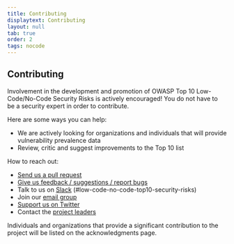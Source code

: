 ```yaml
---
title: Contributing
displaytext: Contributing
layout: null
tab: true
order: 2
tags: nocode
---
```


## Contributing

Involvement in the development and promotion of OWASP Top 10 Low-Code/No-Code Security Risks is actively encouraged!
You do not have to be a security expert in order to contribute. 

Here are some ways you can help:

- We are actively looking for organizations and individuals that will provide vulnerability prevalence data
- Review, critic and suggest improvements to the Top 10 list 

How to reach out:

- [Send us a pull request](https://github.com/OWASP/www-project-top-10-low-code-no-code-security-risks/pulls)
- [Give us feedback / suggestions / report bugs](https://github.com/OWASP/www-project-top-10-low-code-no-code-security-risks/issues)
- Talk to us on [Slack](https://owasp.slack.com/archives/C02C6RU6G10) (#low-code-no-code-top10-security-risks)
- Join our [email group](https://groups.google.com/g/owasp-no-code-low-code)
- [Support us on Twitter](https://twitter.com/OWASPNoCode)
- Contact the [project leaders](mailto:michaelb@zenity.io)

Individuals and organizations that provide a significant contribution to the project will be listed on the acknowledgments page.
